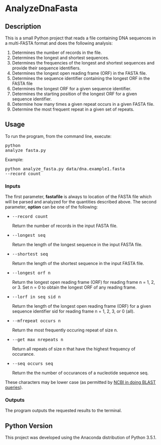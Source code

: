 # AnalyzeDnaFasta

## Description
This is a small Python project that reads a file containing DNA sequences in a multi-FASTA format and does the following analysis:

1. Determines the number of records in the file.
2. Determines the longest and shortest sequences.
3. Determines the frequencies of the longest and shortest sequences and provide their sequence identifiers.
4. Determines the longest open reading frame (ORF) in the FASTA file.
5. Determines the sequence identifier containing the longest ORF in the FASTA file
6. Determines the longest ORF for a given sequence identifier.
7. Determines the starting position of the longest ORF for a given sequence identifier.
8. Determine how many times a given repeat occurs in a given FASTA file.
9. Determine the most frequent repeat in a given set of repeats.

## Usage
To run the program, from the command line, execute: <pre>python analyze\_fasta.py <fastafile> </pre>

Example: <pre>python analyze\_fasta.py data/dna.example1.fasta --record\_count</pre>

### Inputs
The first parameter, **fastafile** is always to location of the FASTA file which will be parsed and analyzed for the quantities described above.
The second parameter, **option** can be one of the following:  

<ul>
<li><pre>--record_count</pre> Return the number of records in the input FASTA file.</li>
<li><pre>--longest_seq</pre> Return the length of the longest sequence in the input FASTA file.</li>
<li><pre>--shortest_seq</pre> Return the length of the shortest sequence in the input FASTA file.</li>
<li><pre>--longest_orf n</pre> Return the longest open reading frame (ORF) for reading frame n = 1, 2, or 3. Set n = 0 to obtain the longest ORF of any reading frame.</li>
<li><pre>--lorf_in_seq sid n</pre>Return the length of the longest open reading frame (ORF) for a given sequence identifier sid for reading frame n = 1, 2, 3, or 0 (all).</li>
<li><pre>--mfrepeat_occurs n</pre>Return the most frequently occuring repeat of size n.</li>
<li><pre>--get_max_nrepeats n</pre>Return all repeats of size n that have the highest frequency of occurance.</li>
<li><pre>--seq_occurs seq</pre>Return the the number of occurances of a nucleotide sequence seq.</li>
</ul>

These characters may be lower case (as permitted by [NCBI in doing BLAST queries](http://blast.ncbi.nlm.nih.gov/blastcgihelp.shtml)).

### Outputs
The program outputs the requested results to the terminal.

## Python Version
This project was developed using the Anaconda distribution of Python 3.5.1.
